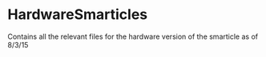 # HardwareSmarticles
Contains all the relevant files for the hardware version of the smarticle as of 8/3/15
